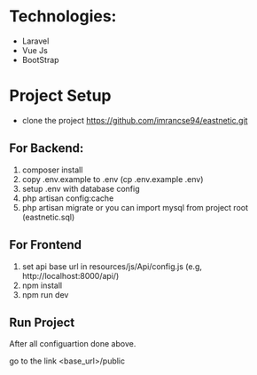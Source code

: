 # Technologies:
- Laravel
- Vue Js
- BootStrap

# Project Setup
- clone the project https://github.com/imrancse94/eastnetic.git

## For Backend:
1. composer install
2. copy .env.example to .env (cp .env.example .env)
3. setup .env with database config
4. php artisan config:cache
5. php artisan migrate or you can import mysql from project root (eastnetic.sql)

## For Frontend
1. set api base url in resources/js/Api/config.js (e.g, http://localhost:8000/api/)
2. npm install
3. npm run dev

## Run Project
After all configuartion done above.

go to the link <base_url>/public
